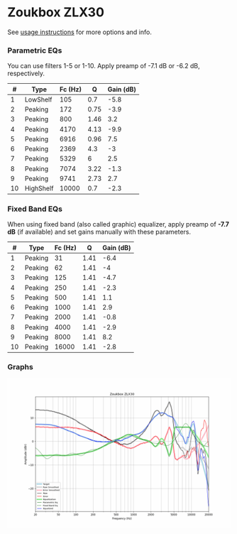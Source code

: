 # Zoukbox ZLX30
See [usage instructions](https://github.com/jaakkopasanen/AutoEq#usage) for more options and info.

### Parametric EQs
You can use filters 1-5 or 1-10. Apply preamp of -7.1 dB or -6.2 dB, respectively.

|   # | Type      |   Fc (Hz) |    Q |   Gain (dB) |
|-----|-----------|-----------|------|-------------|
|   1 | LowShelf  |       105 | 0.7  |        -5.8 |
|   2 | Peaking   |       172 | 0.75 |        -3.9 |
|   3 | Peaking   |       800 | 1.46 |         3.2 |
|   4 | Peaking   |      4170 | 4.13 |        -9.9 |
|   5 | Peaking   |      6916 | 0.96 |         7.5 |
|   6 | Peaking   |      2369 | 4.3  |        -3   |
|   7 | Peaking   |      5329 | 6    |         2.5 |
|   8 | Peaking   |      7074 | 3.22 |        -1.3 |
|   9 | Peaking   |      9741 | 2.73 |         2.7 |
|  10 | HighShelf |     10000 | 0.7  |        -2.3 |

### Fixed Band EQs
When using fixed band (also called graphic) equalizer, apply preamp of **-7.7 dB** (if available) and set gains manually with these parameters.

|   # | Type    |   Fc (Hz) |    Q |   Gain (dB) |
|-----|---------|-----------|------|-------------|
|   1 | Peaking |        31 | 1.41 |        -6.4 |
|   2 | Peaking |        62 | 1.41 |        -4   |
|   3 | Peaking |       125 | 1.41 |        -4.7 |
|   4 | Peaking |       250 | 1.41 |        -2.3 |
|   5 | Peaking |       500 | 1.41 |         1.1 |
|   6 | Peaking |      1000 | 1.41 |         2.9 |
|   7 | Peaking |      2000 | 1.41 |        -0.8 |
|   8 | Peaking |      4000 | 1.41 |        -2.9 |
|   9 | Peaking |      8000 | 1.41 |         8.2 |
|  10 | Peaking |     16000 | 1.41 |        -2.8 |

### Graphs
![](./Zoukbox%20ZLX30.png)
